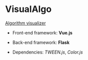 # VisualAlgo

<a href="https://algovisualize.netlify.app">Algorithm visualizer</a>

* Front-end framework: **Vue.js**

* Back-end framework: **Flask**

* Dependencies: *TWEEN.js*, *Color.js*
